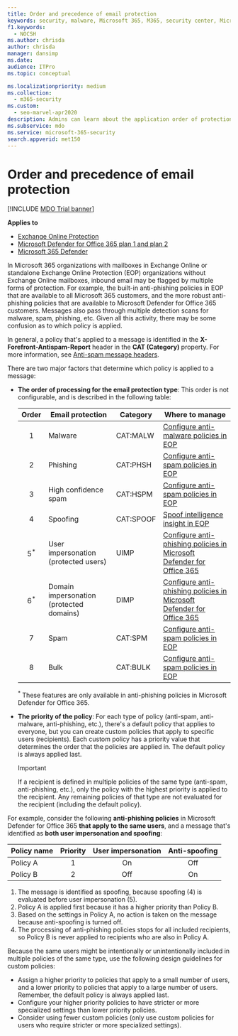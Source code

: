 ```yaml
---
title: Order and precedence of email protection
keywords: security, malware, Microsoft 365, M365, security center, Microsoft 365 Defender portal, Microsoft Defender for Endpoint, Microsoft Defender for Office 365, Microsoft Defender for Identity
f1.keywords: 
  - NOCSH
ms.author: chrisda
author: chrisda
manager: dansimp
ms.date: 
audience: ITPro
ms.topic: conceptual

ms.localizationpriority: medium
ms.collection: 
  - m365-security
ms.custom: 
  - seo-marvel-apr2020
description: Admins can learn about the application order of protections in Exchange Online Protection (EOP), and how the priority value in protection policies determines which policy is applied.
ms.subservice: mdo
ms.service: microsoft-365-security
search.appverid: met150
---
```


# Order and precedence of email protection

[!INCLUDE [MDO Trial banner](../includes/mdo-trial-banner.md)]

**Applies to**
- [Exchange Online Protection](exchange-online-protection-overview.md)
- [Microsoft Defender for Office 365 plan 1 and plan 2](defender-for-office-365.md)
- [Microsoft 365 Defender](../defender/microsoft-365-defender.md)

In Microsoft 365 organizations with mailboxes in Exchange Online or standalone Exchange Online Protection (EOP) organizations without Exchange Online mailboxes, inbound email may be flagged by multiple forms of protection. For example, the built-in anti-phishing policies in EOP that are available to all Microsoft 365 customers, and the more robust anti-phishing policies that are available to Microsoft Defender for Office 365 customers. Messages also pass through multiple detection scans for malware, spam, phishing, etc. Given all this activity, there may be some confusion as to which policy is applied.

In general, a policy that's applied to a message is identified in the **X-Forefront-Antispam-Report** header in the **CAT (Category)** property. For more information, see [Anti-spam message headers](message-headers-eop-mdo.md).

There are two major factors that determine which policy is applied to a message:

- **The order of processing for the email protection type**: This order is not configurable, and is described in the following table:

  |Order|Email protection|Category|Where to manage|
  |:---:|---|---|---|
  |1|Malware|CAT:MALW|[Configure anti-malware policies in EOP](configure-anti-malware-policies.md)|
  |2|Phishing|CAT:PHSH|[Configure anti-spam policies in EOP](configure-your-spam-filter-policies.md)|
  |3|High confidence spam|CAT:HSPM|[Configure anti-spam policies in EOP](configure-your-spam-filter-policies.md)|
  |4|Spoofing|CAT:SPOOF|[Spoof intelligence insight in EOP](learn-about-spoof-intelligence.md)|
  |5<sup>\*</sup>|User impersonation (protected users)|UIMP|[Configure anti-phishing policies in Microsoft Defender for Office 365](configure-mdo-anti-phishing-policies.md)|
  |6<sup>\*</sup>|Domain impersonation (protected domains)|DIMP|[Configure anti-phishing policies in Microsoft Defender for Office 365](configure-mdo-anti-phishing-policies.md)|
  |7|Spam|CAT:SPM|[Configure anti-spam policies in EOP](configure-your-spam-filter-policies.md)|
  |8|Bulk|CAT:BULK|[Configure anti-spam policies in EOP](configure-your-spam-filter-policies.md)|

  <sup>\*</sup> These features are only available in anti-phishing policies in Microsoft Defender for Office 365.

- **The priority of the policy**: For each type of policy (anti-spam, anti-malware, anti-phishing, etc.), there's a default policy that applies to everyone, but you can create custom policies that apply to specific users (recipients). Each custom policy has a priority value that determines the order that the policies are applied in. The default policy is always applied last.

  > [!IMPORTANT]
  > If a recipient is defined in multiple policies of the same type (anti-spam, anti-phishing, etc.), only the policy with the highest priority is applied to the recipient. Any remaining policies of that type are not evaluated for the recipient (including the default policy).

For example, consider the following **anti-phishing policies** in Microsoft Defender for Office 365 **that apply to the same users**, and a message that's identified as **both user impersonation and spoofing**:

|Policy name|Priority|User impersonation|Anti-spoofing|
|---|:---:|:---:|:---:|
|Policy A|1|On|Off|
|Policy B|2|Off|On|

1. The message is identified as spoofing, because spoofing (4) is evaluated before user impersonation (5).
2. Policy A is applied first because it has a higher priority than Policy B.
3. Based on the settings in Policy A, no action is taken on the message because anti-spoofing is turned off.
4. The processing of anti-phishing policies stops for all included recipients, so Policy B is never applied to recipients who are also in Policy A.

Because the same users might be intentionally or unintentionally included in multiple policies of the same type, use the following design guidelines for custom policies:

- Assign a higher priority to policies that apply to a small number of users, and a lower priority to policies that apply to a large number of users. Remember, the default policy is always applied last.
- Configure your higher priority policies to have stricter or more specialized settings than lower priority policies.
- Consider using fewer custom policies (only use custom policies for users who require stricter or more specialized settings).
